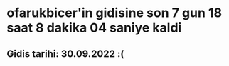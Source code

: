 # ofarukbicer'in gidisine son 7 gun 18 saat 8 dakika 04 saniye kaldi

## Gidis tarihi: 30.09.2022 :(